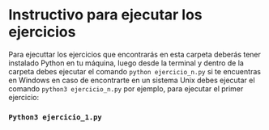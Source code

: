 # Instructivo para ejecutar los ejercicios

Para ejecuttar los ejercicios que encontrarás en esta carpeta deberás tener
instalado Python en tu máquina, luego desde la terminal y dentro de la carpeta
debes ejecutar el comando `python ejercicio_n.py` si te encuentras en Windows
en caso de encontrarte en un sistema Unix debes ejecutar el comando `python3 ejercicio_n.py`
por ejemplo, para ejecutar el primer ejercicio:

### `Python3 ejercicio_1.py`

